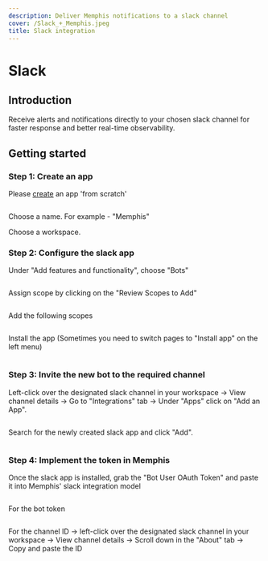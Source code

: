 ```yaml
---
description: Deliver Memphis notifications to a slack channel
cover: /Slack_+_Memphis.jpeg
title: Slack integration
---
```


# Slack

## Introduction

Receive alerts and notifications directly to your chosen slack channel for faster response and better real-time observability.

## Getting started

### Step 1: Create an app

Please [create](https://api.slack.com/apps/new) an app 'from scratch'

<figure><img src="/assets/Screen_Shot_2022-11-23_at_17.09.19.png" alt=""><figcaption></figcaption></figure>

Choose a name. For example - "Memphis"

Choose a workspace.

### Step 2: Configure the slack app

Under "Add features and functionality", choose "Bots"

<figure><img src="/assets/1_DwudexxFOihUUHEvAeJe6A.png" alt=""><figcaption></figcaption></figure>

Assign scope by clicking on the "Review Scopes to Add"

<figure><img src="/assets/image_(5)_(2).png" alt=""><figcaption></figcaption></figure>

Add the following scopes

<figure><img src="/assets/Screenshot_2022-12-04_at_10.36.39.png" alt=""><figcaption></figcaption></figure>

Install the app (Sometimes you need to switch pages to "Install app" on the left menu)

<figure><img src="/assets/Screen_Shot_2022-11-23_at_20.52.34.png" alt=""><figcaption></figcaption></figure>

### Step 3: Invite the new bot to the required channel

Left-click over the designated slack channel in your workspace -> View channel details -> Go to "Integrations" tab -> Under "Apps" click on "Add an App".

<figure><img src="/assets/Screenshot_2023-03-22_at_15.17.59.png" alt=""><figcaption></figcaption></figure>

Search for the newly created slack app and click "Add".

<figure><img src="/assets/Screenshot_2023-03-22_at_14.56.38.png" alt=""><figcaption></figcaption></figure>

### Step 4: Implement the token in Memphis

Once the slack app is installed, grab the "Bot User OAuth Token" and paste it into Memphis' slack integration model

<figure><img src="/assets/Screen_Shot_2022-12-04_at_13.25.20.png" alt=""><figcaption></figcaption></figure>

For the bot token

<figure><img src="/assets/Screen_Shot_2022-11-23_at_20.55.27.png" alt=""><figcaption></figcaption></figure>

For the channel ID -> left-click over the designated slack channel in your workspace -> View channel details -> Scroll down in the "About" tab -> Copy and paste the ID

<figure><img src="/assets/Screen_Shot_2022-11-23_at_21.01.18.png" alt=""><figcaption></figcaption></figure>

###
